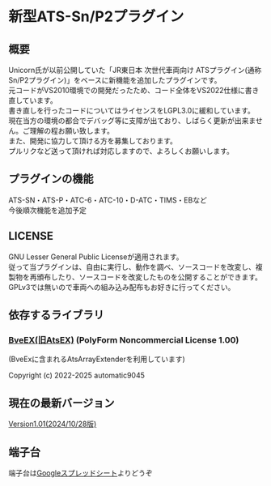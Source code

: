# 新型ATS-Sn/P2プラグイン  
## 概要  
Unicorn氏が以前公開していた「JR東日本 次世代車両向け ATSプラグイン(通称Sn/P2プラグイン)」をベースに新機能を追加したプラグインです。  
元コードがVS2010環境での開発だったため、コード全体をVS2022仕様に書き直しています。  
書き直しを行ったコードについてはライセンスをLGPL3.0に緩和しています。  
現在当方の環境の都合でデバッグ等に支障が出ており、しばらく更新が出来ません。ご理解の程お願い致します。  
また、開発に協力して頂ける方を募集しております。  
プルリクなど送って頂ければ対応しますので、よろしくお願いします。  

## プラグインの機能
ATS-SN・ATS-P・ATC-6・ATC-10・D-ATC・TIMS・EBなど  
今後順次機能を追加予定

## LICENSE
GNU Lesser General Public Licenseが適用されます。  
従って当プラグインは、自由に実行し、動作を調べ、ソースコードを改変し、複製物を再頒布したり、ソースコードを改変したものを公開することができます。  
GPLv3では無いので車両への組み込み配布もお好きに行ってください。

## 依存するライブラリ
### [BveEX(旧AtsEX)](https://github.com/automatic9045/BveEX) (PolyForm Noncommercial License 1.00)  
(BveExに含まれるAtsArrayExtenderを利用しています)

Copyright (c) 2022-2025 automatic9045

## 現在の最新バージョン
[Version1.01(2024/10/28版)](https://github.com/TomyRailway/NewATS-Sn-P2/releases/tag/Version1.01)

## 端子台
端子台は[Googleスプレッドシート](https://docs.google.com/spreadsheets/d/1xgMb2UJBJL4OmPbfiz0sJcCk-QL_uINE)よりどうぞ
